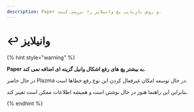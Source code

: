 ```yaml
---
description: Paper و روش بازیابی پچ وانیلایز را بررسی کنید.
---
```


# ↩️ وانیلایز

{% hint style="warning" %}

**Paper به بیشتر پچ های رفع اشکال وانیل گزینه ای اضافه نمی کند.**

در حال حاضر Plazma در حال توسعه امکان غیرفعال کردن این نوع رفع خطاها است.

بنابراین این راهنما هنوز در حال نوشتن است و همیشه اطلاعات ممکن است تغییر کند.

{% endhint %}
